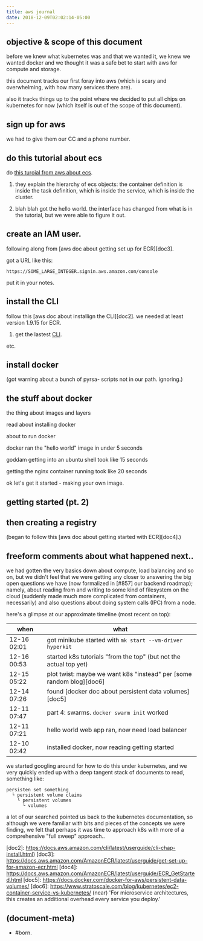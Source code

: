 ```yaml
---
title: aws journal
date: 2018-12-09T02:02:14-05:00
---
```


## objective & scope of this document

before we knew what kubernetes was and that we wanted it, we knew we wanted
docker and we thought it was a safe bet to start with aws for compute and storage.

this document tracks our first foray into aws (which is scary and
overwhelming, with how many services there are).

also it tracks things up to the point where we decided to put all chips
on kubernetes for now (which itself is out of the scope of this document).




## sign up for aws

we had to give them our CC and a phone number.




## do this tutorial about ecs

do [this turoial from aws about ecs][doc1].

1. they explain the hierarchy of ecs objects:
the container definition is inside the task definition, which is inside the
service, which is inside the cluster.

1. blah blah got the hello world. the interface has changed from what is in
the tutorial, but we were able to figure it out.




## create an IAM user.

following along from [aws doc about getting set up for ECR][doc3].

got a URL like this:

    https://SOME_LARGE_INTEGER.signin.aws.amazon.com/console

put it in your notes.




## install the CLI


follow this [aws doc about installign the CLI][doc2].
we needed at least version 1.9.15 for ECR.

1. get the lastest [CLI](http://aws.amazon.com/cli/).

etc.




## install docker

(got warning about a bunch of pyrsa- scripts not in our path. ignoring.)




## the stuff about docker

the thing about images and layers

read about installing docker

about to run docker

docker ran the "hello world" image in under 5 seconds

goddam getting into an ubuntu shell took like 15 seconds

getting the nginx container running took like 20 seconds

ok let's get it started - making your own image.




## getting started (pt. 2)

## then creating a registry

(began to follow this [aws doc about getting started with ECR][doc4].)




## freeform comments about what happened next..

we had gotten the very basics down about compute, load balancing and so on,
but we didn't feel that we were getting any closer to answering the big
open questions we have (now formalized in [#857] our backend roadmap);
namely, about reading from and writing to some kind of filesystem on the
cloud (suddenly made much more complicated from containers, necessarily)
and also questions about doing system calls (IPC) from a node.

here's a glimpse at our approximate timeline (most recent on top):

|when|what|
|---|---|
|12-16 02:01| got minikube started with `mk start --vm-driver hyperkit`
|12-16 00:53| started k8s tutorials "from the top" (but not the actual top yet)
|12-15 05:22| plot twist: maybe we want k8s "instead" per [some random blog][doc6]
|12-14 07:26| found [docker doc about persistent data volumes][doc5]
|12-11 07:47| part 4: swarms. `docker swarm init` worked
|12-11 07:21| hello world web app ran, now need load balancer
|12-10 02:42| installed docker, now reading getting started


we started googling around for how to do this under kubernetes, and we very
quickly ended up with a deep tangent stack of documents to read, something
like:

    persisten set something
      └ persistent volume claims
        └ persistent volumes
          └ volumes

a lot of our searched pointed us back to the kubernetes documentation, so
although we were familiar with bits and pieces of the concepts we were
finding, we felt that perhaps it was time to approach k8s with more of
a comprehensive "full sweep" approach..




[doc1]: https://aws.amazon.com/getting-started/tutorials/deploy-docker-containers/
[doc2]: https://docs.aws.amazon.com/cli/latest/userguide/cli-chap-install.html)
[doc3]: https://docs.aws.amazon.com/AmazonECR/latest/userguide/get-set-up-for-amazon-ecr.html
[doc4]: https://docs.aws.amazon.com/AmazonECR/latest/userguide/ECR_GetStarted.html
[doc5]: https://docs.docker.com/docker-for-aws/persistent-data-volumes/
[doc6]: https://www.stratoscale.com/blog/kubernetes/ec2-container-service-vs-kubernetes/ (near) 'For microservice architectures, this creates an additional overhead every service you deploy.'


## (document-meta)

  - #born.

